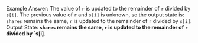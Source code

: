 Example Answer:
The value of `r` is updated to the remainder of `r` divided by `s[i]`. The previous value of `r` and `s[i]` is unknown, so the output state is: `shares` remains the same, `r` is updated to the remainder of `r` divided by `s[i]`.
Output State: **`shares` remains the same, `r` is updated to the remainder of `r` divided by `s[i]**.